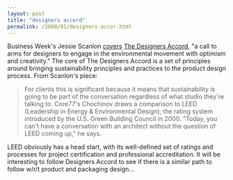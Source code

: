 ```yaml
---
layout: post
title: "designers accord"
permalink: /2008/01/designers-accor.html
---
```


<p>Business Week's Jessie Scanlon <a href="http://www.businessweek.com/innovate/content/jan2008/id20080118_434274.htm">covers</a> <a href="http://www.designersaccord.org/">The Designers Accord</a>, "a call to arms for designers to engage in the environmental movement with optimism and creativity." The core of The Designers Accord is a set of principles around bringing sustainability principles and practices to the product design process. From Scanlon's piece:</p>

<blockquote>
  <p>For clients this is significant because it means that sustainability is going to be part of the conversation regardless of what studio they're talking to. Core77's Chochinov draws a comparison to LEED (Leadership in Energy &amp; Environmental Design), the rating system introduced by the U.S. Green Building Council in 2000. "Today, you can't have a conversation with an architect without the question of LEED coming up," he says.</p>
</blockquote>

<p>LEED obviously has a head start, with its well-defined set of ratings and processes for project certification and professional accreditation. It will be interesting to follow Designers Accord to see if there is a similar path to follow w/r/t product and packaging design...</p>



